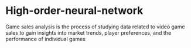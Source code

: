 # High-order-neural-network
Game sales analysis is the process of studying data related to video game sales to gain insights into market trends, player preferences, and the performance of individual games
